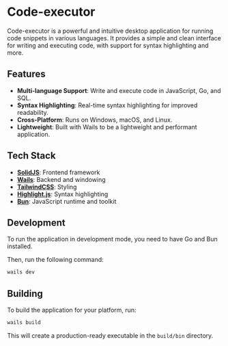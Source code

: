 # Code-executor

Code-executor is a powerful and intuitive desktop application for running code snippets in various languages. It provides a simple and clean interface for writing and executing code, with support for syntax highlighting and more.

## Features

- **Multi-language Support**: Write and execute code in JavaScript, Go, and SQL.
- **Syntax Highlighting**: Real-time syntax highlighting for improved readability.
- **Cross-Platform**: Runs on Windows, macOS, and Linux.
- **Lightweight**: Built with Wails to be a lightweight and performant application.

## Tech Stack

-   **[SolidJS](https://www.solidjs.com/)**: Frontend framework
-   **[Wails](https://wails.io/)**: Backend and windowing
-   **[TailwindCSS](https://tailwindcss.com/)**: Styling
-   **[Highlight.js](https://highlightjs.org/)**: Syntax highlighting
-   **[Bun](https://bun.sh/)**: JavaScript runtime and toolkit

## Development

To run the application in development mode, you need to have Go and Bun installed.

Then, run the following command:

```bash
wails dev
```

## Building

To build the application for your platform, run:

```bash
wails build
```

This will create a production-ready executable in the `build/bin` directory.
